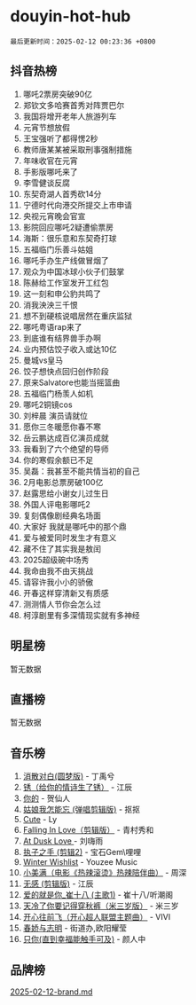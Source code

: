 # douyin-hot-hub

`最后更新时间：2025-02-12 00:23:36 +0800`

## 抖音热榜

1. 哪吒2票房突破90亿
1. 郑钦文多哈赛首秀对阵贾巴尔
1. 我国将增开老年人旅游列车
1. 元宵节想放假
1. 王宝强听了都得愣2秒
1. 教师唐某某被采取刑事强制措施
1. 年味收官在元宵
1. 手影版哪吒来了
1. 李雪健谈反腐
1. 东契奇湖人首秀砍14分
1. 宁德时代向港交所提交上市申请
1. 央视元宵晚会官宣
1. 影院回应哪吒2疑遭偷票房
1. 海斯：很乐意和东契奇打球
1. 五福临门乐善斗姑姐
1. 哪吒手办生产线做冒烟了
1. 观众为中国冰球小伙子们鼓掌
1. 陈赫给工作室发开工红包
1. 这一刻和申公豹共鸣了
1. 消我泱泱三千恨
1. 想不到硬核说唱居然在重庆监狱
1. 哪吒粤语rap来了
1. 到底谁有结界兽手办啊
1. 业内预估饺子收入或达10亿
1. 曼城vs皇马
1. 饺子想快点回归创作阶段
1. 原来Salvatore也能当摇篮曲
1. 五福临门杨羡人如机
1. 哪吒2铜镜cos
1. 刘梓晨 演员请就位
1. 愿你三冬暖愿你春不寒
1. 岳云鹏达成百亿演员成就
1. 我看到了六个绝望的导师
1. 你的寒假余额已不足
1. 吴磊：我甚至不能共情当初的自己
1. 2月电影总票房破100亿
1. 赵露思给小谢女儿过生日
1. 外国人评电影哪吒2
1. 复刻偶像剧经典名场面
1. 大家好 我就是哪吒中的那个鼎
1. 爱与被爱同时发生才有意义
1. 藏不住了其实我是敖闰
1. 2025超级碗中场秀
1. 我命由我不由天挑战
1. 请容许我小小的骄傲
1. 开春这样穿清新又有质感
1. 测测情人节你会怎么过
1. 柯淳剧里有多深情现实就有多神经

## 明星榜

暂无数据

## 直播榜

暂无数据

## 音乐榜

1. [消散对白(圆梦版)](https://sf5-hl-cdn-tos.douyinstatic.com/obj/tos-cn-ve-2774/og4jB5I5IizzoZVAAAzWgBMAsMDWoArfwBOiFs) - 丁禹兮
1. [锈（给你的情诗生了锈）](https://sf5-hl-cdn-tos.douyinstatic.com/obj/tos-cn-ve-2774/o8a1PBtVqIYbPEGK6e5A4egedVMdm3fCIz6bbE) - 江辰
1. [你的](https://sf5-hl-cdn-tos.douyinstatic.com/obj/tos-cn-ve-2774/oYuIeKf42jB7sEV6B2upMdpYAgfrQWj0FeRegh) - 贺仙人
1. [姑娘我怎能忘 (弹唱剪辑版)](https://sf5-hl-cdn-tos.douyinstatic.com/obj/tos-cn-ve-2774/okamwrBGEMz6illuEofAsMV4yzF5tVWbBiA5AI) - 抠抠
1. [Cute](https://sf5-hl-cdn-tos.douyinstatic.com/obj/tos-cn-ve-2774/o4IbIzHWKAAB4wsS5qMBRiiAlEBGTpQRNfFvuo) - Ly
1. [Falling In Love（剪辑版）](https://sf3-cdn-tos.douyinstatic.com/obj/tos-cn-ve-2774/o8ajpA8zzgBPahbBIO8AcKGBLJezFCRd1wfP9f) - 青村秀和
1. [ At Dusk  Love ](https://sf5-hl-cdn-tos.douyinstatic.com/obj/tos-cn-ve-2774/o8CrpCf5CaYgI4ZrtQgMQAFEfuGqNnRSDQAPBc) - 刘嗨雨
1. [执子之手 (剪辑2)](https://sf6-cdn-tos.douyinstatic.com/obj/tos-cn-ve-2774/oUoZLQjCc31XzqsBnBQUNgeKtYPBcgbFDwtfcu) - 宝石Gem\哩哩
1. [Winter Wishlist](https://sf3-cdn-tos.douyinstatic.com/obj/tos-cn-ve-2774/oIIgUOeamCFCVAzxN6MFRLIBlLGpUqQxeeHrLE) - Youzee Music
1. [小美满（电影《热辣滚烫》热辣陪伴曲）](https://sf5-hl-cdn-tos.douyinstatic.com/obj/tos-cn-ve-2774/o0GAn2lSgfZIDUgtevCGDQYnFg4CwnrBaxbTZL) - 周深
1. [无感 (剪辑版)](https://sf5-hl-cdn-tos.douyinstatic.com/obj/tos-cn-ve-2774/o0eIsUzJBDlQaQFC5OFlgbMEZC1TFYBftOBn6p) - 江辰
1. [爱的就是你_崔十八 (主歌1)](https://sf5-hl-cdn-tos.douyinstatic.com/obj/tos-cn-ve-2774/oI5BO5DhFZ6UTcNCnZaOCBLtZ7WIMQGfgnXf5E) - 崔十八/听潮阁
1. [天冷了你要记得穿秋裤（米三岁版）](https://sf5-hl-cdn-tos.douyinstatic.com/obj/tos-cn-ve-2774/oQlIwVIDWiZ6BQilAorS7MA0AgCkQDvcZAdm1) - 米三岁
1. [开心往前飞（开心超人联盟主题曲）](https://sf5-hl-cdn-tos.douyinstatic.com/obj/tos-cn-ve-2774/9d8fb7c82cf1421fb93a9fe925275e0a) - VIVI
1. [春娇与志明](https://sf5-hl-cdn-tos.douyinstatic.com/obj/tos-cn-ve-2774/e530d8fceb7044b39707d7f9ff54add1) - 街道办,欧阳耀莹
1. [只你(直到幸福能触手可及)](https://sf5-hl-cdn-tos.douyinstatic.com/obj/tos-cn-ve-2774/o0lBkRDzFTeaVSUz3ZZSCBVtZ5DIMQGfgmEAuE) - 颜人中

## 品牌榜

[2025-02-12-brand.md](2025-02-12-brand.md)
